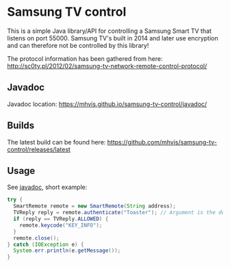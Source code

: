 # Samsung TV control

This is a simple Java library/API for controlling a Samsung Smart TV that listens on port 55000.
Samsung TV's built in 2014 and later use encryption and can therefore not be controlled by this library!

The protocol information has been gathered from here: http://sc0ty.pl/2012/02/samsung-tv-network-remote-control-protocol/

## Javadoc

Javadoc location: https://mhvis.github.io/samsung-tv-control/javadoc/

## Builds

The latest build can be found here: https://github.com/mhvis/samsung-tv-control/releases/latest

## Usage

See [javadoc](https://mhvis.github.io/samsung-tv-control/javadoc/), short example:

```java
try {
  SmartRemote remote = new SmartRemote(String address);
  TVReply reply = remote.authenticate("Toaster"); // Argument is the device name (displayed on television).
  if (reply == TVReply.ALLOWED) {
    remote.keycode("KEY_INFO");
  }
  remote.close();
} catch (IOException e) {
  System.err.println(e.getMessage());
}
```
